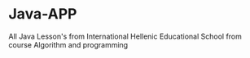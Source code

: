 # Java-APP
All Java Lesson's from International Hellenic Educational School from course Algorithm and programming
